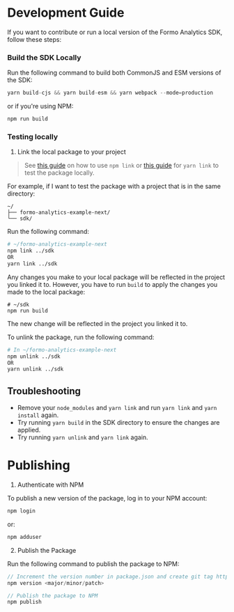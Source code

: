 # Development Guide

If you want to contribute or run a local version of the Formo Analytics SDK, follow these steps:

### Build the SDK Locally

Run the following command to build both CommonJS and ESM versions of the SDK:

```jsx
yarn build-cjs && yarn build-esm && yarn webpack --mode=production
```

or if you're using NPM:

```jsx
npm run build
```

### Testing locally

1. Link the local package to your project

> See [this guide](https://dev.to/one-beyond/different-approaches-to-testing-your-own-packages-locally-npm-link-4hoj) on how to use `npm link`  or [this guide](https://classic.yarnpkg.com/lang/en/docs/cli/link/) for `yarn link` to test the package locally.

For example, if I want to test the package with a project that is in the same directory: 

```
~/
├── formo-analytics-example-next/
└── sdk/
```

Run the following command:

```bash
# ~/formo-analytics-example-next
npm link ../sdk
OR
yarn link ../sdk
```

Any changes you make to your local package will be reflected in the project you linked it to. 
However, you have to run `build` to apply the changes you made to the local package:

```
# ~/sdk
npm run build
```

The new change will be reflected in the project you linked it to.

To unlink the package, run the following command:

```bash
# In ~/formo-analytics-example-next
npm unlink ../sdk
OR
yarn unlink ../sdk
```

## Troubleshooting

- Remove your `node_modules` and `yarn link` and run `yarn link` and `yarn install` again.
- Try running `yarn build` in the SDK directory to ensure the changes are applied.
- Try running `yarn unlink` and `yarn link` again.

# Publishing

1. Authenticate with NPM

To publish a new version of the package, log in to your NPM account:

```jsx
npm login
```

or:

```jsx
npm adduser
```

2. Publish the Package

Run the following command to publish the package to NPM:

```jsx
// Increment the version number in package.json and create git tag https://docs.npmjs.com/cli/v8/commands/npm-version
npm version <major/minor/patch>

// Publish the package to NPM
npm publish 
```